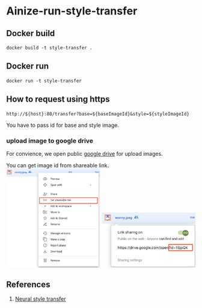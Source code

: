 # Ainize-run-style-transfer

## Docker build
```
docker build -t style-transfer .
```

## Docker run
```
docker run -t style-transfer
```


## How to request using https
```
http://${host}:80/transfer?base=${baseImageId}&style=${styleImageId}
```
You have to pass id for base and style image.

### upload image to google drive 

For convience, we open public [google drive](https://drive.google.com/drive/folders/1Ou30F1YEa0Wnh6V1gPjSwmxNmobqe_X2) for upload images. 

You can get image id from shareable link.  
<img src="/images/guide.png" width="250" />
<img src="/images/guide2.png" width="250" />

## References
1. [Neural style transfer](https://www.tensorflow.org/tutorials/generative/style_transfer)